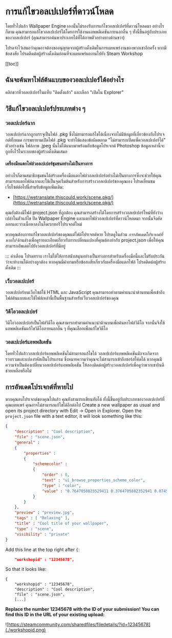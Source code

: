 # การแก้ไขวอลเปเปอร์ที่ดาวน์โหลด

โดยทั่วไปแล้ว Wallpaper Engine เองนั้นไม่รองรับการแก้ไขวอลเปเปอร์ที่ดาวน์โหลดมา อย่างไรก็ตาม คุณสามารถแก้ไขวอลเปเปอร์ได้โดยการใช้งานแอพพลิเคชันภายนอกอื่น ๆ ทั้งนี้ขึ้นอยู่กับประเภทของวอลเปเปอร์ (คุณสามารถค้นหาประเภทได้ที่ใต้ภาพตัวอย่างทางด้านขวา)

โปรดจำไว้เสมอว่าคุณอาจต้องขออนุญาตจากผู้สร้างดั้งเดิมในการเผยแพร่งานของพวกเขาอีกครั้ง หากมีข้อสงสัย โปรดติดต่อผู้สร้างดั้งเดิมก่อนที่จะเผยแพร่ผลงานไปยัง Steam Workshop

[[toc]]

## ฉันจะค้นหาไฟล์ต้นแบบของวอลเปเปอร์ได้อย่างไร

คลิกขวาที่วอลเปเปอร์ในแท็บ "ติดตั้งแล้ว" และเลือก "เปิดใน Explorer"

## วิธีแก้ไขวอลเปเปอร์ประเภทต่าง ๆ

### วอลเปเปอร์ฉาก

วอลเปเปอร์ฉากถูกบรรจุเป็นไฟล์ .pkg ซึ่งไม่สามารถแก้ไขได้เนื่องจากไม่มีข้อมูลที่เกี่ยวข้องกับโปรเจกต์ทั้งหมด การพยายามเปิดไฟล์ .pkg จะทำให้แสดงข้อผิดพลาด "ไม่สามารถเปิดแพ็ควอลเปเปอร์ได้" ตัวอย่างเช่น ไฟล์ภาพ .jpeg นั้นไม่ได้แนบมาพร้อมกับข้อมูลโปรเจกต์ Photoshop ข้อมูลเหล่านี้จะถูกทิ้งไว้ในระบบของผู้สร้างดั้งเดิมเสมอ

#### เครื่องมือแตกไฟล์วอลเปเปอร์ชุมชนอย่างไม่เป็นทางการ

อย่างไรก็ตามสมาชิกชุมชนได้สร้างเครื่องมือแตกไฟล์วอลเปเปอร์อย่างไม่เป็นทางการซึ่งจะช่วยให้คุณสามารถแตกไฟล์ฉากและใช้เป็นจุดเริ่มต้นสำหรับการสร้างวอลเปเปอร์ของคุณเอง โปรดเยี่ยมชมเว็บไซต์ต่อไปนี้สำหรับข้อมูลเพิ่มเติม:

* [https://wetranslate.thiscould.work/scene.pkg/](https://wetranslate.thiscould.work/scene.pkg/)

คุณยังต้องมีไฟล์ project.json ที่ถูกต้อง คุณสามารถสร้างได้โดยการสร้างวอลเปเปอร์ใหม่ที่ยังว่างเปล่าในตัวแก้ไข ปิด Wallpaper Engine และแตกไฟล์วอลเปเปอร์ที่ดาวน์โหลดมา จากนั้นจึงคัดลอกและวางเนื้อหาลงในไดเรกทอรีโปรเจกต์ใหม่

หากคุณต้องการแก้ไขวอลเปเปอร์ของคุณแต่ไฟล์โปรเจกต์หาย โปรดดูในส่วน *การอัพเดตโปรเจกต์ที่หายไป* ด้านล่างเพื่อดูรายละเอียดเกี่ยวกับการเปลี่ยนแปลงที่คุณต้องทำกับ project.json เพื่อให้คุณสามารถอัพเดตไปยังวอลเปเปอร์ที่มีอยู่

::: คำเตือน โปรดทราบ เราไม่ได้ให้การสนับสนุนอย่างเป็นทางการสำหรับเครื่องมือนี้และไม่รับประกันว่าจะทำงานได้อย่างถูกต้อง หากคุณมีคำถามหรือข้อสงสัยเกี่ยวกับเครื่องมือแตกไฟล์ โปรดติดต่อผู้สร้างดั้งเดิม :::

### เว็บวอลเปเปอร์

วอลเปเปอร์บนเว็บไซต์ใช้ HTML และ JavaScript คุณสามารถทำตามคำแนะนำด้านบนเพื่อเข้าถึงไฟล์ต้นแบบและใช้ไฟล์เหล่านี้เป็นพื้นฐานสำหรับเว็บวอลเปเปอร์ของคุณ

### วิดีโอวอลเปเปอร์

วิดีโอวอลเปเปอร์เป็นไฟล์วิดีโอ คุณสามารถทำตามคำแนะนำด้านบนเพื่อค้นหาไฟล์วิดีโอ จากนั้นจึงใช้แอพพลิเคชันแก้ไขวิดีโอภายนอกอื่น ๆ ที่คุณเลือกเพื่อแก้ไขวิดีโอ

### วอลเปเปอร์แอพพลิเคชัน

โดยทั่วไปแล้ววอลเปเปอร์แอพพลิเคชันไม่สามารถแก้ไขได้ วอลเปเปอร์แอพพลิเคชันมักจะเกิดจากรวบรวมและแปลงรหัสเป็นโปรแกรม ซึ่งหมายความว่าคุณจะไม่สามารถเข้าถึงซอร์สโค้ดได้ หากคุณมีความจำเป็นต้องเปลี่ยนวอลเปเปอร์แอพพลิเคชัน ให้ลองติดต่อผู้สร้างวอลเปเปอร์เพื่อดูว่าพวกเขายินดีช่วยเหลือหรือไม่

## การอัพเดตโปรเจกต์ที่หายไป

หากคุณลบโปรเจกต์ของคุณไปแล้ว คุณยังสามารถเขียนทับได้ ทั้งนี้ขึ้นอยู่กับประเภทของวอลเปเปอร์ที่คุณเผยแพร่ คุณอาจไม่สามารถแก้ไขได้อีกต่อไป Create a new wallpaper as usual and open its project directory with Edit -> Open in Explorer. Open the `project.json` file with a text editor, it will look something like this:

```json
{
    "description" : "Cool description",
    "file" : "scene.json",
    "general" : 
    {
        "properties" : 
        {
            "schemecolor" : 
            {
                "order" : 0,
                "text" : "ui_browse_properties_scheme_color",
                "type" : "color",
                "value" : "0.7647058823529411 0.3764705882352941 0.07450980392156863"
            }
        }
    },
    "preview" : "preview.jpg",
    "tags" : [ "Relaxing" ],
    "title" : "Cool title of your wallpaper",
    "type" : "scene",
    "visibility" : "private"
}
```

Add this line at the top right after `{`:

```json
    "workshopid" : "12345678",
```
So that it looks like:

```json{2}
{
    "workshopid" : "12345678",
    "description" : "Cool description",
    "file" : "scene.json",
    [...]
```

**Replace the number 12345678 with the ID of your submission! You can find this ID in the URL of your existing upload:**

![https://steamcommunity.com/sharedfiles/filedetails/?id=12345678](./workshopid.png)
